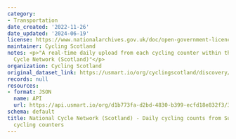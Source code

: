 ```yaml
---
category:
- Transportation
date_created: '2022-11-26'
date_updated: '2024-06-19'
license: https://www.nationalarchives.gov.uk/doc/open-government-licence/version/3/
maintainer: Cycling Scotland
notes: <p>"A real-time daily upload from each cycling counter within the National
  Cycle Network (Scotland)"</p>
organization: Cycling Scotland
original_dataset_link: https://usmart.io/org/cyclingscotland/discovery/discovery-view-detail/b52df6e9-ae06-4f17-b12e-fac59b1ccca3
records: null
resources:
- format: JSON
  name: API
  url: https://api.usmart.io/org/d1b773fa-d2bd-4830-b399-ecfd18e832f3/3fa86bc7-dde8-4b79-ba78-5873e79ab4d8/1/urql
schema: default
title: National Cycle Network (Scotland) - Daily cycling counts from Sustrans' automatic
  cycling counters
---
```

